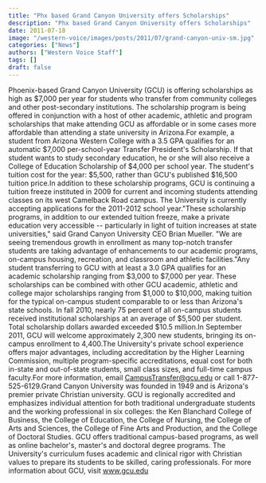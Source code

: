 ```yaml
---
title: "Phx based Grand Canyon University offers Scholarships"
description: "Phx based Grand Canyon University offers Scholarships"
date: 2011-07-18
image: "/western-voice/images/posts/2011/07/grand-canyon-univ-sm.jpg"
categories: ["News"]
authors: ["Western Voice Staff"]
tags: []
draft: false
---
```

Phoenix-based Grand Canyon University (GCU) is offering scholarships as high as $7,000 per year for students who transfer from community colleges and other post-secondary institutions. The scholarship program is being offered in conjunction with a host of other academic, athletic and program scholarships that make attending GCU as affordable or in some cases more affordable than attending a state university in Arizona.For example, a student from Arizona Western College with a 3.5 GPA qualifies for an automatic $7,000 per-school-year Transfer President's Scholarship. If that student wants to study secondary education, he or she will also receive a College of Education Scholarship of $4,000 per school year. The student's tuition cost for the year: $5,500, rather than GCU's published $16,500 tuition price.In addition to these scholarship programs, GCU is continuing a tuition freeze instituted in 2009 for current and incoming students attending classes on its west Camelback Road campus. The University is currently accepting applications for the 2011-2012 school year."These scholarship programs, in addition to our extended tuition freeze, make a private education very accessible -- particularly in light of tuition increases at state universities," said Grand Canyon University CEO Brian Mueller. "We are seeing tremendous growth in enrollment as many top-notch transfer students are taking advantage of enhancements to our academic programs, on-campus housing, recreation, and classroom and athletic facilities."Any student transferring to GCU with at least a 3.0 GPA qualifies for an academic scholarship ranging from $3,000 to $7,000 per year. These scholarships can be combined with other GCU academic, athletic and college major scholarships ranging from $1,000 to $10,000, making tuition for the typical on-campus student comparable to or less than Arizona's state schools. In fall 2010, nearly 75 percent of all on-campus students received institutional scholarships at an average of $5,500 per student. Total scholarship dollars awarded exceeded $10.5 million.In September 2011, GCU will welcome approximately 2,300 new students, bringing its on-campus enrollment to 4,400.The University's private school experience offers major advantages, including accreditation by the Higher Learning Commission, multiple program-specific accreditations, equal cost for both in-state and out-of-state students, small class sizes, and full-time campus faculty.For more information, email CampusTransfer@gcu.edu or call 1-877-525-6129.Grand Canyon University was founded in 1949 and is Arizona's premier private Christian university. GCU is regionally accredited and emphasizes individual attention for both traditional undergraduate students and the working professional in six colleges: the Ken Blanchard College of Business, the College of Education, the College of Nursing, the College of Arts and Sciences, the College of Fine Arts and Production, and the College of Doctoral Studies. GCU offers traditional campus-based programs, as well as online bachelor's, master's and doctoral degree programs. The University's curriculum fuses academic and clinical rigor with Christian values to prepare its students to be skilled, caring professionals. For more information about GCU, visit www.gcu.edu